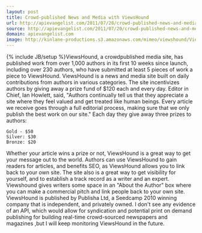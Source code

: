 ```yaml
---
layout: post
title: Crowd-published News and Media with ViewsHound
url: http://apievangelist.com/2011/07/20/crowd-published-news-and-media-with-viewshound/
source: http://apievangelist.com/2011/07/20/crowd-published-news-and-media-with-viewshound/
domain: apievangelist.com
image: http://kinlane-productions.s3.amazonaws.com/mimeo/viewshound/ViewsHound-Logo.png
---
```

{% include JB/setup %}ViewsHound, a crowdpublished media site, has published work from over 1,000 authors in its first 10 weeks since launch, including over 230 authors, who have submitted at least 5 pieces of work a piece to ViewsHound.
ViewsHound is a news and media site built on daily contributions from authors in various categories. The site incentivizes authors by giving away a prize fund of $120 each and every day.
Editor in Chief, Ian Howlett, said, "Authors continually tell us that they appreciate a site where they feel valued and get treated like human beings. Every article we receive goes through a full editorial process, making sure that we only publish the best work on our site."
Each day they give away three prizes to authors:

	Gold - $50
	Silver: $30
	Bronze: $20

Whether your article wins a prize or not, ViewsHound is a great way to get your message out to the world. Authors can use ViewsHound to gain readers for articles, and benefits SEO, as ViewsHound allows you to link back to your own site.
The site also is a great way to get visibility for yourself, and to establish a track record as a writer and an expert. Viewshound gives writers some space in an "About the Author" box where you can make a commercial pitch and link people back to your own site.
ViewsHound is published by Publisha Ltd, a Seedcamp 2010 winning company that is independent, and privately owned.
I don't see any evidence of an API, which would allow for syndication and potential print on demand publishing for building real-time crowd-sourced newspapers and magazines ,but I will keep monitoring ViewsHound in the future.
